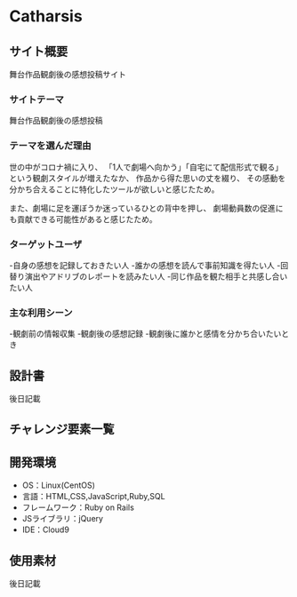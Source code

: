 # Catharsis

## サイト概要
舞台作品観劇後の感想投稿サイト

### サイトテーマ
舞台作品観劇後の感想投稿

### テーマを選んだ理由
世の中がコロナ禍に入り、
「1人で劇場へ向かう」「自宅にて配信形式で観る」
という観劇スタイルが増えたなか、
作品から得た思いの丈を綴り、
その感動を分かち合えることに特化したツールが欲しいと感じたため。

また、劇場に足を運ぼうか迷っているひとの背中を押し、
劇場動員数の促進にも貢献できる可能性があると感じたため。


### ターゲットユーザ
-自身の感想を記録しておきたい人
-誰かの感想を読んで事前知識を得たい人
-回替り演出やアドリブのレポートを読みたい人
-同じ作品を観た相手と共感し合いたい人

### 主な利用シーン
-観劇前の情報収集
-観劇後の感想記録
-観劇後に誰かと感情を分かち合いたいとき


## 設計書
後日記載

## チャレンジ要素一覧
<URL>

## 開発環境
- OS：Linux(CentOS)
- 言語：HTML,CSS,JavaScript,Ruby,SQL
- フレームワーク：Ruby on Rails
- JSライブラリ：jQuery
- IDE：Cloud9

## 使用素材
後日記載
